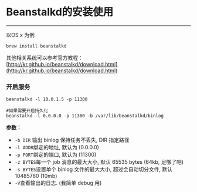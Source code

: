 # Beanstalkd的安装使用

---

以OS x 为例

```
brew install beanstalkd
```

其他相关系统可以参考官方教程：[http://kr.github.io/beanstalkd/download.html](http://kr.github.io/beanstalkd/download.html)

### 开启服务

```
beanstalkd -l 10.0.1.5 -p 11300

#如果需要开启持久化
beanstalkd -l 0.0.0.0 -p 11300 -b /var/lib/beanstalkd/binlog
```

**参数：**

* `-b DIR`  输出 binlog 保持任务不丢失, DIR 指定路径
* `-l ADDR`绑定的地址, 默认为 \(0.0.0.0\)
* `-p PORT`绑定的端口, 默认为 \(11300\)
* `-z BYTES`每一个 job 消息的最大大小, 默认 65535 bytes \(64kb, 足够了吧\)
* `-s BYTES`设置单个 binlog 文件的最大大小, 超过会自动切分文件, 默认 10485760 \(10mb\)
* `-V`查看输出的日志. \(我简单 debug 用\)



